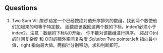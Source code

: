 ## Questions
1. Two Sum VII
  *描述*
  给定一个已经按绝对值升序排列的数组，找到两个数使他们加起来的和等于特定数。
  函数应该返回这两个数的下标，index1必须小于index2。注意：数组的下标以0开始。
  你不能对该数组进行排序。
  *挑战*
  O(n)的时间复杂度 和 O(1)的额外空间复杂度
  *Solution*
  Two pointer.left 指向最小值，right 指向最大值。两指针分别移动，求和判断即可。